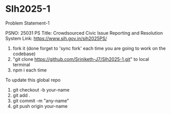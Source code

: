 # SIh2025-1
Problem Statement-1 

PSNO: 25031
PS Title: Crowdsourced Civic lssue Reporting and Resolution System
Link: https://www.sih.gov.in/sih2025PS/

1) fork it (done forget to 'sync fork' each time you are going to work on the codebase)
2) "git clone https://github.com/Sriniketh-J7/SIh2025-1.git" to local terminal
3) npm i each time

To update this global repo 
1) git checkout -b your-name
2) git add .
3) git commit -m "any-name"
4) git push origin your-name
